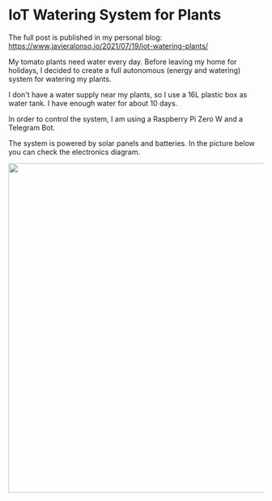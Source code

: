 # IoT Watering System for Plants

The full post is published in my personal blog: https://www.javieralonso.io/2021/07/19/iot-watering-plants/

My tomato plants need water every day. Before leaving my home for holidays, I decided to create a full autonomous (energy and watering) system for watering my plants.

I don't have a water supply near my plants, so I use a 16L plastic box as water tank. I have enough water for about 10 days.

In order to control the system, I am using a Raspberry Pi Zero W and a Telegram Bot.

The system is powered by solar panels and batteries. In the picture below you can check the electronics diagram.


<img src="https://user-images.githubusercontent.com/31996659/126086711-1a9e418f-298b-4afb-aecb-8336388c7ee0.png" width="1128" height="650">
